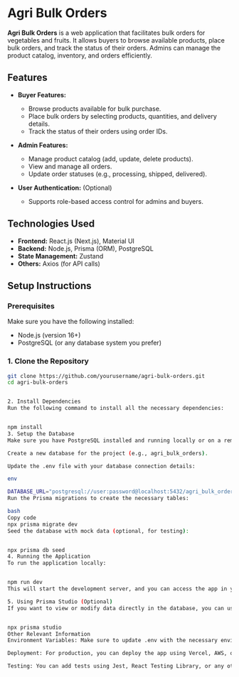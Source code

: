 # Agri Bulk Orders

**Agri Bulk Orders** is a web application that facilitates bulk orders for vegetables and fruits. It allows buyers to browse available products, place bulk orders, and track the status of their orders. Admins can manage the product catalog, inventory, and orders efficiently.

## Features

- **Buyer Features:**
  - Browse products available for bulk purchase.
  - Place bulk orders by selecting products, quantities, and delivery details.
  - Track the status of their orders using order IDs.
  
- **Admin Features:**
  - Manage product catalog (add, update, delete products).
  - View and manage all orders.
  - Update order statuses (e.g., processing, shipped, delivered).
  
- **User Authentication:** (Optional)
  - Supports role-based access control for admins and buyers.
  
## Technologies Used

- **Frontend:** React.js (Next.js), Material UI
- **Backend:** Node.js, Prisma (ORM), PostgreSQL
- **State Management:** Zustand
- **Others:** Axios (for API calls)

## Setup Instructions

### Prerequisites

Make sure you have the following installed:

- Node.js (version 16+)
- PostgreSQL (or any database system you prefer)

### 1. Clone the Repository

```bash
git clone https://github.com/yourusername/agri-bulk-orders.git
cd agri-bulk-orders


2. Install Dependencies
Run the following command to install all the necessary dependencies:


npm install
3. Setup the Database
Make sure you have PostgreSQL installed and running locally or on a remote server.

Create a new database for the project (e.g., agri_bulk_orders).

Update the .env file with your database connection details:

env

DATABASE_URL="postgresql://user:password@localhost:5432/agri_bulk_orders?schema=public"
Run the Prisma migrations to create the necessary tables:

bash
Copy code
npx prisma migrate dev
Seed the database with mock data (optional, for testing):


npx prisma db seed
4. Running the Application
To run the application locally:


npm run dev
This will start the development server, and you can access the app in your browser at http://localhost:3000.

5. Using Prisma Studio (Optional)
If you want to view or modify data directly in the database, you can use Prisma Studio:


npx prisma studio
Other Relevant Information
Environment Variables: Make sure to update .env with the necessary environment variables for API keys, database configurations, etc.

Deployment: For production, you can deploy the app using Vercel, AWS, or any other preferred platform. Ensure that the database is also hosted appropriately.

Testing: You can add tests using Jest, React Testing Library, or any other testing framework.

